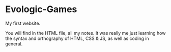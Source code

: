 # Evologic-Games
My first website.

You will find in the HTML file, all my notes. It was really me just learning how the syntax and orthography of HTML, CSS & JS, as well as coding in general.

